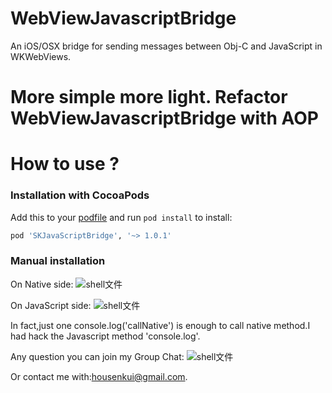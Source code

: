 WebViewJavascriptBridge
=======================

An iOS/OSX bridge for sending messages between Obj-C and JavaScript in WKWebViews.

More simple more light.  Refactor WebViewJavascriptBridge with AOP
==========================

How to use ?
==========================

### Installation with CocoaPods
Add this to your [podfile](https://guides.cocoapods.org/using/getting-started.html) and run `pod install` to install:

```ruby
pod 'SKJavaScriptBridge', '~> 1.0.1'
```

### Manual installation

On Native side:
 ![shell文件](https://upload-images.jianshu.io/upload_images/1485140-039a71e6e602bf15.jpg?imageMogr2/auto-orient/strip|imageView2/2/w/1200/format/webp)

On JavaScript side:
 ![shell文件](https://upload-images.jianshu.io/upload_images/1485140-c759d9499766b8b9.jpg?imageMogr2/auto-orient/strip|imageView2/2/w/1080/format/webp)
 
 In fact,just one console.log('callNative') is enough to call native method.I had hack the Javascript method 'console.log'.
 
 Any question you can join my Group Chat:
 ![shell文件](https://upload-images.jianshu.io/upload_images/1485140-ccada880a92988df.JPG?imageMogr2/auto-orient/strip|imageView2/2/w/752/format/webp)
 
 Or contact me with:housenkui@gmail.com.
